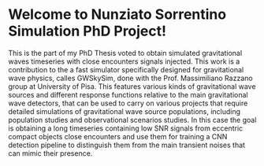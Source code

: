 # Welcome to Nunziato Sorrentino Simulation PhD Project!

This is the part of my PhD Thesis voted to obtain simulated gravitational waves timeseries with close encounters signals injected. 
This work is a contribution to the a fast simulator specifically designed for gravitational wave physics, calles GWSkySim, 
done with the Prof. Massimiliano Razzano group at University of Pisa.
This features various kinds of gravitational wave sources and different response functions relative to the main
gravitational wave detectors, that can be used to carry on various projects that require detailed simulations
of gravitational wave source populations, including population studies and observational scenarios studies.
In this case the goal is obtaining a long timeseries containing low SNR signals from eccentric compact objects close encounters
and use them for training a CNN detection pipeline to distinguish them from the main transient noises that can mimic their presence.
